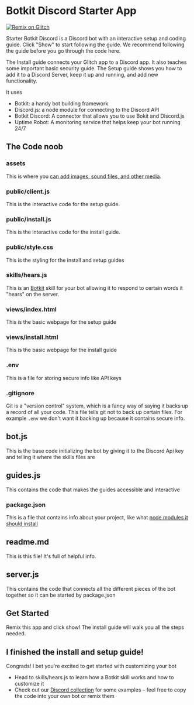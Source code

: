 # Botkit Discord Starter App
[![Remix on Glitch](https://cdn.glitch.com/2703baf2-b643-4da7-ab91-7ee2a2d00b5b%2Fremix-button.svg)](https://glitch.com/edit/#!/import/github/glitchdotcom/starter-discord)

Starter Botkit Discord is a Discord bot with an interactive setup and coding guide. Click "Show" to start following the guide. We recommend following the guide before you go through the code here. 

The Install guide connects your Glitch app to a Discord app. It also teaches some important basic security guide. The Setup guide shows you how to add it to a Discord Server, keep it up and running, and add new functionality.

It uses

- Botkit: a handy bot building framework
- Discord.js: a node module for connecting to the Discord API
- Botkit Discord: A connector that allows you to use Bokit and Discord.js
- Uptime Robot: A monitoring service that helps keep your bot running 24/7

## The Code noob

### assets

This is where you [can add images, sound files, and other media](https://glitch.com/help/how-do-i/).

### public/client.js

This is the interactive code for the setup guide.

### public/install.js

This is the interactive code for the install guide.

### public/style.css

This is the styling for the install and setup guides

### skills/hears.js

This is an [Botkit](https://botkit.ai/) skill for your bot allowing it to respond to certain words it "hears" on the server.

### views/index.html

This is the basic webpage for the setup guide

### views/install.html

This is the basic webpage for the install guide

### .env

This is a file for storing secure info like API keys

### .gitignore

Git is a "version control" system, which is a fancy way of saying it backs up a record of all your code. This file tells git not to back up certain files. For example `.env` we don't want it backing up because it contains secure info.

## bot.js

This is the base code initializing the bot by giving it to the Discord Api key and telling it where the skills files are

## guides.js

This contains the code that makes the guides accessible and interactive

### package.json

This is a file that contains info about your project, like what [node modules it should install](https://glitch.com/help/how-do-i-add-an-npm-module-package-to-my-project/)

## readme.md

This is this file! It's full of helpful info.

## server.js

This contains the code that connects all the different pieces of the bot together so it can be started by package.json

## Get Started

Remix this app and click show! The install guide will walk you all the steps needed.

## I finished the install and setup guide!

Congrads! I bet you're excited to get started with customizing your bot
* Head to skills/hears.js to learn how a Botkit skill works and how to customize it
* Check out our [Discord collection](https://glitch.com/@glitch/discord) for some examples – feel free to copy the code into your own bot or remix them
